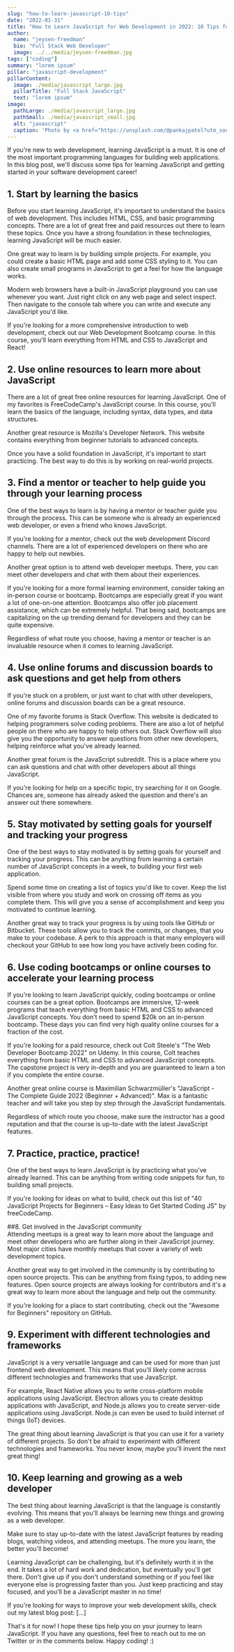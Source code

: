 ```yaml
---
slug: "how-to-learn-javascript-10-tips"
date: "2022-01-31"
title: "How to Learn JavaScript for Web Development in 2022: 10 Tips for New Web Developers"
author:
  name: "jeysen-freedman"
  bio: "Full Stack Web Developer"
  image: ../../media/jeysen-freedman.jpg
tags: ["coding"]
summary: "lorem ipsum"
pillar: "javascript-development"
pillarContent:
  image: ./media/javascript_large.jpg
  pillarTitle: "Full Stack JavaScript"
  text: "lorem ipsum"
image:
  pathLarge: ./media/javascript_large.jpg
  pathSmall: ./media/javascript_small.jpg
  alt: "javascript"
  caption: 'Photo by <a href="https://unsplash.com/@pankajpatel?utm_source=unsplash&utm_medium=referral&utm_content=creditCopyText"><i>Pankaj Patel</i></a> on <a href="https://unsplash.com/s/photos/javascript?utm_source=unsplash&utm_medium=referral&utm_content=creditCopyText"><i>Unsplash</i></a>'
---
```


If you're new to web development, learning JavaScript is a must. It is one of the most important programming languages for building web applications. In this blog post, we'll discuss some tips for learning JavaScript and getting started in your software development career!

## 1. Start by learning the basics

Before you start learning JavaScript, it's important to understand the basics of web development. This includes HTML, CSS, and basic programming concepts. There are a lot of great free and paid resources out there to learn these topics. Once you have a strong foundation in these technologies, learning JavaScript will be much easier.

One great way to learn is by building simple projects. For example, you could create a basic HTML page and add some CSS styling to it. You can also create small programs in JavaScript to get a feel for how the language works.

Modern web browsers have a built-in JavaScript playground you can use whenever you want. Just right click on any web page and select inspect. Then navigate to the console tab where you can write and execute any JavaScript you'd like.

If you're looking for a more comprehensive introduction to web development, check out our Web Development Bootcamp course. In this course, you'll learn everything from HTML and CSS to JavaScript and React!

## 2. Use online resources to learn more about JavaScript

There are a lot of great free online resources for learning JavaScript. One of my favorites is FreeCodeCamp's JavaScript course. In this course, you'll learn the basics of the language, including syntax, data types, and data structures.

Another great resource is Mozilla's Developer Network. This website contains everything from beginner tutorials to advanced concepts.

Once you have a solid foundation in JavaScript, it's important to start practicing. The best way to do this is by working on real-world projects.

## 3. Find a mentor or teacher to help guide you through your learning process

One of the best ways to learn is by having a mentor or teacher guide you through the process. This can be someone who is already an experienced web developer, or even a friend who knows JavaScript.

If you're looking for a mentor, check out the web development Discord channels. There are a lot of experienced developers on there who are happy to help out newbies.

Another great option is to attend web developer meetups. There, you can meet other developers and chat with them about their experiences.

If you're looking for a more formal learning environment, consider taking an in-person course or bootcamp. Bootcamps are especially great if you want a lot of one-on-one attention. Bootcamps also offer job placement assistance, which can be extremely helpful. That being said, bootcamps are capitalizing on the up trending demand for developers and they can be quite expensive.

Regardless of what route you choose, having a mentor or teacher is an invaluable resource when it comes to learning JavaScript.

## 4. Use online forums and discussion boards to ask questions and get help from others

If you're stuck on a problem, or just want to chat with other developers, online forums and discussion boards can be a great resource.

One of my favorite forums is Stack Overflow. This website is dedicated to helping programmers solve coding problems. There are also a lot of helpful people on there who are happy to help others out. Stack Overflow will also give you the opportunity to answer questions from other new developers, helping reinforce what you've already learned.

Another great forum is the JavaScript subreddit. This is a place where you can ask questions and chat with other developers about all things JavaScript.

If you're looking for help on a specific topic, try searching for it on Google. Chances are, someone has already asked the question and there's an answer out there somewhere.

## 5. Stay motivated by setting goals for yourself and tracking your progress

One of the best ways to stay motivated is by setting goals for yourself and tracking your progress. This can be anything from learning a certain number of JavaScript concepts in a week, to building your first web application.

Spend some time on creating a list of topics you'd like to cover. Keep the list visible from where you study and work on crossing off items as you complete them. This will give you a sense of accomplishment and keep you motivated to continue learning.

Another great way to track your progress is by using tools like GitHub or Bitbucket. These tools allow you to track the commits, or changes, that you make to your codebase. A perk to this approach is that many employers will checkout your GitHub to see how long you have actively been coding for.

## 6. Use coding bootcamps or online courses to accelerate your learning process

If you're looking to learn JavaScript quickly, coding bootcamps or online courses can be a great option. Bootcamps are immersive, 12-week programs that teach everything from basic HTML and CSS to advanced JavaScript concepts. You don't need to spend \$20k on an in-person bootcamp. These days you can find very high quality online courses for a fraction of the cost.

If you're looking for a paid resource, check out Colt Steele's "The Web Developer Bootcamp 2022" on Udemy. In this course, Colt teaches everything from basic HTML and CSS to advanced JavaScript concepts. The capstone project is very in-depth and you are guaranteed to learn a ton if you complete the entire course.

Another great online course is Maximilian Schwarzmüller's "JavaScript - The Complete Guide 2022 (Beginner + Advanced)". Max is a fantastic teacher and will take you step by step through the JavaScript fundamentals.

Regardless of which route you choose, make sure the instructor has a good reputation and that the course is up-to-date with the latest JavaScript features.

## 7. Practice, practice, practice!

One of the best ways to learn JavaScript is by practicing what you've already learned. This can be anything from writing code snippets for fun, to building small projects.

If you're looking for ideas on what to build, check out this list of "40 JavaScript Projects for Beginners – Easy Ideas to Get Started Coding JS" by freeCodeCamp.

##8. Get involved in the JavaScript community  
Attending meetups is a great way to learn more about the language and meet other developers who are further along in their JavaScript journey. Most major cities have monthly meetups that cover a variety of web development topics.

Another great way to get involved in the community is by contributing to open source projects. This can be anything from fixing typos, to adding new features. Open source projects are always looking for contributors and it's a great way to learn more about the language and help out the community.

If you're looking for a place to start contributing, check out the "Awesome for Beginners" repository on GitHub.

## 9. Experiment with different technologies and frameworks

JavaScript is a very versatile language and can be used for more than just frontend web development. This means that you'll likely come across different technologies and frameworks that use JavaScript.

For example, React Native allows you to write cross-platform mobile applications using JavaScript. Electron allows you to create desktop applications with JavaScript, and Node.js allows you to create server-side applications using JavaScript. Node.js can even be used to build internet of things (IoT) devices.

The great thing about learning JavaScript is that you can use it for a variety of different projects. So don't be afraid to experiment with different technologies and frameworks. You never know, maybe you'll invent the next great thing!

## 10. Keep learning and growing as a web developer

The best thing about learning JavaScript is that the language is constantly evolving. This means that you'll always be learning new things and growing as a web developer.

Make sure to stay up-to-date with the latest JavaScript features by reading blogs, watching videos, and attending meetups. The more you learn, the better you'll become!

Learning JavaScript can be challenging, but it's definitely worth it in the end. It takes a lot of hard work and dedication, but eventually you'll get there. Don't give up if you don't understand something or if you feel like everyone else is progressing faster than you. Just keep practicing and stay focused, and you'll be a JavaScript master in no time!

If you're looking for ways to improve your web development skills, check out my latest blog post: [...]

That's it for now! I hope these tips help you on your journey to learn JavaScript. If you have any questions, feel free to reach out to me on Twitter or in the comments below. Happy coding! :)
